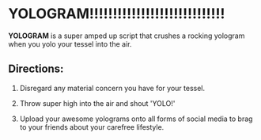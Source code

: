 # YOLOGRAM!!!!!!!!!!!!!!!!!!!!!!!!!!!!!

**YOLOGRAM** is a super amped up script that crushes a rocking yologram when you yolo your tessel into the air. 


## Directions: 

1) Disregard any material concern you have for your tessel.

2) Throw super high into the air and shout 'YOLO!' 

3) Upload your awesome yolograms onto all forms of social media to brag to your friends about your carefree lifestyle.
